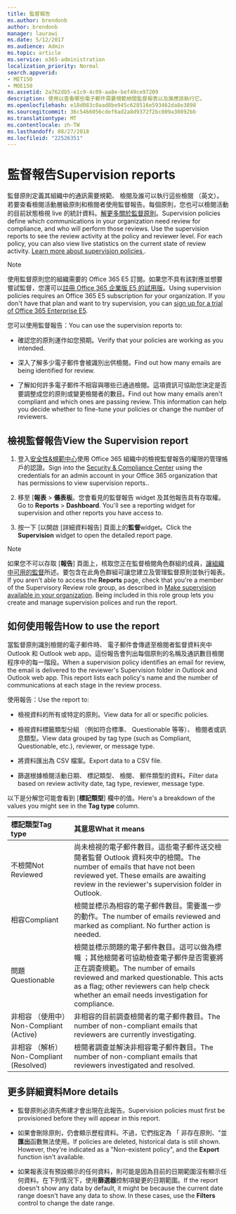 ```yaml
---
title: 監督報告
ms.author: brendonb
author: brendonb
manager: laurawi
ms.date: 5/12/2017
ms.audience: Admin
ms.topic: article
ms.service: o365-administration
localization_priority: Normal
search.appverid:
- MET150
- MOE150
ms.assetid: 2a762db5-e1c9-4c09-aa8e-bef49ce97209
description: 使用以查看哪些電子郵件需要規範檢閱監督報表以及誰應該執行它。
ms.openlocfilehash: e18d083c0aad8be945c628516e593462da8e3898
ms.sourcegitcommit: 36c5466056cdef6ad2a8d9372f2bc009a30892bb
ms.translationtype: MT
ms.contentlocale: zh-TW
ms.lasthandoff: 08/27/2018
ms.locfileid: "22526351"
---
```

# <a name="supervision-reports"></a><span data-ttu-id="97285-103">監督報告</span><span class="sxs-lookup"><span data-stu-id="97285-103">Supervision reports</span></span>

<span data-ttu-id="97285-p101">監督原則定義其組織中的通訊需要規範、 檢閱及誰可以執行這些檢閱 （英文）。若要查看檢閱活動層級原則和檢閱者使用監督報告。每個原則，您也可以檢閱活動的目前狀態檢視 live 的統計資料。[解更多關於監督原則](configure-supervision-policies.md)。</span><span class="sxs-lookup"><span data-stu-id="97285-p101">Supervision policies define which communications in your organization need review for compliance, and who will perform those reviews. Use the supervision reports to see the review activity at the policy and reviewer level. For each policy, you can also view live statistics on the current state of review activity. [Learn more about supervision policies ](configure-supervision-policies.md) .</span></span> 
  
> [!NOTE]
> <span data-ttu-id="97285-p102">使用監督原則您的組織需要的 Office 365 E5 訂閱。如果您不具有該對應並想要嘗試監督，您還可以[註冊 Office 365 企業版 E5 的試用版](https://go.microsoft.com/fwlink/p/?LinkID=698279)。</span><span class="sxs-lookup"><span data-stu-id="97285-p102">Using supervision policies requires an Office 365 E5 subscription for your organization. If you don't have that plan and want to try supervision, you can [sign up for a trial of Office 365 Enterprise E5](https://go.microsoft.com/fwlink/p/?LinkID=698279).</span></span> 
  
<span data-ttu-id="97285-110">您可以使用監督報告：</span><span class="sxs-lookup"><span data-stu-id="97285-110">You can use the supervision reports to:</span></span>
  
- <span data-ttu-id="97285-111">確認您的原則運作如您預期。</span><span class="sxs-lookup"><span data-stu-id="97285-111">Verify that your policies are working as you intended.</span></span> 
    
- <span data-ttu-id="97285-112">深入了解多少電子郵件會被識別出供檢閱。</span><span class="sxs-lookup"><span data-stu-id="97285-112">Find out how many emails are being identified for review.</span></span>
    
- <span data-ttu-id="97285-p103">了解如何許多電子郵件不相容與哪些已通過檢閱。這項資訊可協助您決定是否要調整成您的原則或變更檢閱者的數目。</span><span class="sxs-lookup"><span data-stu-id="97285-p103">Find out how many emails aren't compliant and which ones are passing review. This information can help you decide whether to fine-tune your policies or change the number of reviewers.</span></span>
    
## <a name="view-the-supervision-report"></a><span data-ttu-id="97285-115">檢視監督報告</span><span class="sxs-lookup"><span data-stu-id="97285-115">View the Supervision report</span></span>

1. <span data-ttu-id="97285-116">登入[安全性&amp;規範中心](https://protection.office.com/)使用 Office 365 組織中的檢視監督報告的權限的管理帳戶的認證。</span><span class="sxs-lookup"><span data-stu-id="97285-116">Sign into the [Security &amp; Compliance Center](https://protection.office.com/) using the credentials for an admin account in your Office 365 organization that has permissions to view supervision reports..</span></span> 
    
2. <span data-ttu-id="97285-p104">移至 [**報表** \> **儀表板**。您會看見的監督報告 widget 及其他報告具有存取權。</span><span class="sxs-lookup"><span data-stu-id="97285-p104">Go to **Reports** \> **Dashboard**. You'll see a reporting widget for supervision and other reports you have access to.</span></span>
    
3. <span data-ttu-id="97285-119">按一下 [以開啟 [詳細資料報告] 頁面上的**監督**widget。</span><span class="sxs-lookup"><span data-stu-id="97285-119">Click the **Supervision** widget to open the detailed report page.</span></span> 
    
> [!NOTE]
> <span data-ttu-id="97285-p105">如果您不可以存取 [**報告**] 頁面上，核取您正在監督檢閱角色群組的成員，[讓組織中可用的監督](configure-supervision-policies.md#SRavailable)所述。要包含在此角色群組可讓您建立及管理監督原則並執行報表。</span><span class="sxs-lookup"><span data-stu-id="97285-p105">If you aren't able to access the **Reports** page, check that you're a member of the Supervisory Review role group, as described in [Make supervision available in your organization](configure-supervision-policies.md#SRavailable). Being included in this role group lets you create and manage supervision polices and run the report.</span></span> 
  
## <a name="how-to-use-the-report"></a><span data-ttu-id="97285-122">如何使用報告</span><span class="sxs-lookup"><span data-stu-id="97285-122">How to use the report</span></span>

<span data-ttu-id="97285-p106">當監督原則識別檢閱的電子郵件時、 電子郵件會傳遞至檢閱者監督資料夾中 Outlook 和 Outlook web app。這份報告會列出每個原則的名稱及通訊數目檢閱程序中的每一階段。</span><span class="sxs-lookup"><span data-stu-id="97285-p106">When a supervision policy identifies an email for review, the email is delivered to the reviewer's Supervision folder in Outlook and Outlook web app. This report lists each policy's name and the number of communications at each stage in the review process.</span></span>
  
<span data-ttu-id="97285-125">使用報告：</span><span class="sxs-lookup"><span data-stu-id="97285-125">Use the report to:</span></span>
  
- <span data-ttu-id="97285-126">檢視資料的所有或特定的原則。</span><span class="sxs-lookup"><span data-stu-id="97285-126">View data for all or specific policies.</span></span>
    
- <span data-ttu-id="97285-127">檢視資料標籤類型分組 （例如符合標準、 Questionable 等等）、 檢閱者或訊息類型。</span><span class="sxs-lookup"><span data-stu-id="97285-127">View data grouped by tag type (such as Compliant, Questionable, etc.), reviewer, or message type.</span></span>
    
- <span data-ttu-id="97285-128">將資料匯出為 CSV 檔案。</span><span class="sxs-lookup"><span data-stu-id="97285-128">Export data to a CSV file.</span></span>
    
- <span data-ttu-id="97285-129">篩選根據檢閱活動日期、 標記類型、 檢閱、 郵件類型的資料。</span><span class="sxs-lookup"><span data-stu-id="97285-129">Filter data based on review activity date, tag type, reviewer, message type.</span></span>
    
<span data-ttu-id="97285-130">以下是分解您可能會看到 [**標記類型**] 欄中的值。</span><span class="sxs-lookup"><span data-stu-id="97285-130">Here's a breakdown of the values you might see in the **Tag type** column.</span></span> 
  
|<span data-ttu-id="97285-131">**標記類型**</span><span class="sxs-lookup"><span data-stu-id="97285-131">**Tag type**</span></span>|<span data-ttu-id="97285-132">**其意思**</span><span class="sxs-lookup"><span data-stu-id="97285-132">**What it means**</span></span>|
|:-----|:-----|
|<span data-ttu-id="97285-133">不檢閱</span><span class="sxs-lookup"><span data-stu-id="97285-133">Not Reviewed</span></span>  <br/> |<span data-ttu-id="97285-p107">尚未檢視的電子郵件數目。這些電子郵件送交檢閱者監督 Outlook 資料夾中的檢閱。</span><span class="sxs-lookup"><span data-stu-id="97285-p107">The number of emails that have not been reviewed yet. These emails are awaiting review in the reviewer's supervision folder in Outlook.</span></span>  <br/> |
|<span data-ttu-id="97285-136">相容</span><span class="sxs-lookup"><span data-stu-id="97285-136">Compliant</span></span>  <br/> |<span data-ttu-id="97285-p108">檢閱並標示為相容的電子郵件數目。需要進一步的動作。</span><span class="sxs-lookup"><span data-stu-id="97285-p108">The number of emails reviewed and marked as compliant. No further action is needed.</span></span>  <br/> |
|<span data-ttu-id="97285-139">問題</span><span class="sxs-lookup"><span data-stu-id="97285-139">Questionable</span></span>  <br/> |<span data-ttu-id="97285-p109">檢閱並標示問題的電子郵件數目。這可以做為標幟 ；其他檢閱者可協助檢查電子郵件是否需要將正在調查規範。</span><span class="sxs-lookup"><span data-stu-id="97285-p109">The number of emails reviewed and marked questionable. This acts as a flag; other reviewers can help check whether an email needs investigation for compliance.</span></span>  <br/> |
|<span data-ttu-id="97285-142">非相容 （使用中）</span><span class="sxs-lookup"><span data-stu-id="97285-142">Non-Compliant (Active)</span></span>  <br/> |<span data-ttu-id="97285-143">非相容的目前調查檢閱者的電子郵件數目。</span><span class="sxs-lookup"><span data-stu-id="97285-143">The number of non-compliant emails that reviewers are currently investigating.</span></span>  <br/> |
|<span data-ttu-id="97285-144">非相容 （解析）</span><span class="sxs-lookup"><span data-stu-id="97285-144">Non-Compliant (Resolved)</span></span>  <br/> |<span data-ttu-id="97285-145">檢閱者調查並解決非相容電子郵件數目。</span><span class="sxs-lookup"><span data-stu-id="97285-145">The number of non-compliant emails that reviewers investigated and resolved.</span></span>  <br/> |
   
## <a name="more-details"></a><span data-ttu-id="97285-146">更多詳細資料</span><span class="sxs-lookup"><span data-stu-id="97285-146">More details</span></span>

- <span data-ttu-id="97285-147">監督原則必須先佈建才會出現在此報告。</span><span class="sxs-lookup"><span data-stu-id="97285-147">Supervision policies must first be provisioned before they will appear in this report.</span></span>
    
- <span data-ttu-id="97285-p110">如果會刪除原則，仍會顯示歷程資料。不過，它們指定為 「 非存在原則、"並**匯出**函數無法使用。</span><span class="sxs-lookup"><span data-stu-id="97285-p110">If policies are deleted, historical data is still shown. However, they're indicated as a "Non-existent policy", and the **Export** function isn't available.</span></span> 
    
- <span data-ttu-id="97285-p111">如果報表沒有預設顯示的任何資料，則可能是因為目前的日期範圍沒有顯示任何資料。在下列情況下，使用**篩選器**控制項變更的日期範圍。</span><span class="sxs-lookup"><span data-stu-id="97285-p111">If the report doesn't show any data by default, it might be because the current date range doesn't have any data to show. In these cases, use the **Filters** control to change the date range.</span></span> 
    

